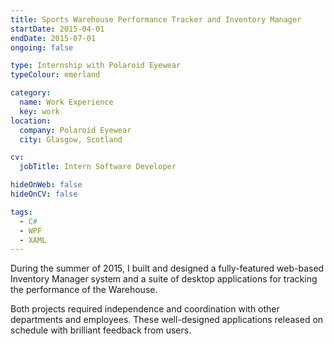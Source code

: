 ```yaml
---
title: Sports Warehouse Performance Tracker and Inventory Manager
startDate: 2015-04-01
endDate: 2015-07-01
ongoing: false

type: Internship with Polaroid Eyewear
typeColour: emerland

category:
  name: Work Experience
  key: work
location:
  company: Polaroid Eyewear
  city: Glasgow, Scotland

cv:
  jobTitle: Intern Software Developer

hideOnWeb: false
hideOnCV: false

tags:
  - C#
  - WPF
  - XAML
---
```

During the summer of 2015, I built and designed a fully-featured web-based Inventory Manager system and a suite of desktop applications for tracking the performance of the Warehouse.

Both projects required independence and coordination with other departments and employees. These well-designed applications released on schedule with brilliant feedback from users.

